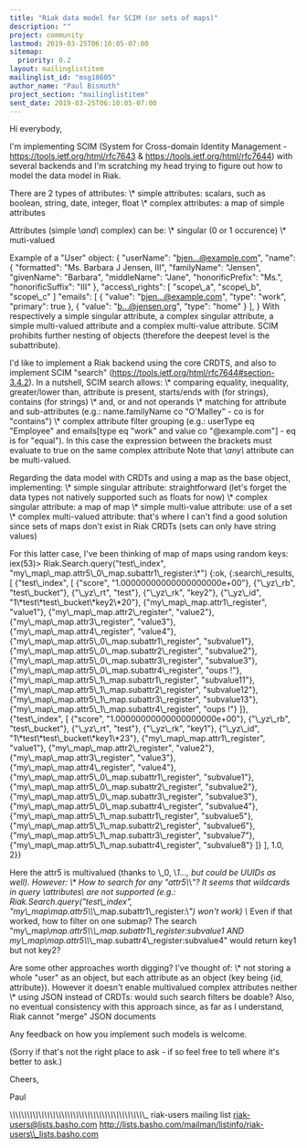 ```yaml
---
title: "Riak data model for SCIM (or sets of maps)"
description: ""
project: community
lastmod: 2019-03-25T06:10:05-07:00
sitemap:
  priority: 0.2
layout: mailinglistitem
mailinglist_id: "msg18605"
author_name: "Paul Bismuth"
project_section: "mailinglistitem"
sent_date: 2019-03-25T06:10:05-07:00
---
```



Hi everybody,

I'm implementing SCIM (System for Cross-domain Identity Management -
https://tools.ietf.org/html/rfc7643 &
https://tools.ietf.org/html/rfc7644) with several backends and I'm
scratching my head trying to figure out how to model the data model in
Riak.

There are 2 types of attributes:
\\* simple attributes: scalars, such as boolean, string, date, integer, float
\\* complex attributes: a map of simple attributes

Attributes (simple \\_and\\_ complex) can be:
\\* singular (0 or 1 occurence)
\\* muti-valued

Example of a "User" object:
{
 "userName": "bjen...@example.com",
 "name": {
 "formatted": "Ms. Barbara J Jensen, III",
 "familyName": "Jensen",
 "givenName": "Barbara",
 "middleName": "Jane",
 "honorificPrefix": "Ms.",
 "honorificSuffix": "III"
 },
 "access\\_rights": [
 "scope\\_a",
 "scope\\_b",
 "scope\\_c"
 ]
 "emails": [
 {
 "value": "bjen...@example.com",
 "type": "work",
 "primary": true
 },
 {
 "value": "b...@jensen.org",
 "type": "home"
 }
 ],
}
With respectively a simple singular attribute, a complex singular
attribute, a simple multi-valued attribute and a complex multi-value
attribute. SCIM prohibits further nesting of objects (therefore the
deepest level is the subattribute).

I'd like to implement a Riak backend using the core CRDTS, and also to
implement SCIM "search"
(https://tools.ietf.org/html/rfc7644#section-3.4.2). In a nutshell,
SCIM search allows:
\\* comparing equality, inequality, greater/lower than, attribute is
present, starts/ends with (for strings), contains (for strings)
\\* and, or and not operands
\\* matching for attribute and sub-attributes (e.g.: name.familyName co
"O'Malley" - co is for "contains")
\\* complex attribute filter grouping (e.g.: userType eq "Employee" and
emails[type eq "work" and value co "@example.com"] - eq is for
"equal"). In this case the expression between the brackets must
evaluate to true on the same complex attribute
Note that \\_any\\_ attribute can be multi-valued.

Regarding the data model with CRDTs and using a map as the base
object, implementing:
\\* simple singular attribute: straightforward (let's forget the data
types not natively supported such as floats for now)
\\* complex singular attribute: a map of map
\\* simple multi-value attribute: use of a set
\\* complex multi-valued attribute: that's where I can't find a good
solution since sets of maps don't exist in Riak CRDTs (sets can only
have string values)

For this latter case, I've been thinking of map of maps using random keys:
iex(53)&gt; Riak.Search.query("test\\_index",
"my\\_map\\_map.attr5\\_0\\_map.subattr1\\_register:\\*")
{:ok,
 {:search\\_results,
 [
 {"test\\_index",
 [
 {"score", "1.00000000000000000000e+00"},
 {"\\_yz\\_rb", "test\\_bucket"},
 {"\\_yz\\_rt", "test"},
 {"\\_yz\\_rk", "key2"},
 {"\\_yz\\_id", "1\\*test\\*test\\_bucket\\*key2\\*20"},
 {"my\\_map\\_map.attr1\\_register", "value1"},
 {"my\\_map\\_map.attr2\\_register", "value2"},
 {"my\\_map\\_map.attr3\\_register", "value3"},
 {"my\\_map\\_map.attr4\\_register", "value4"},
 {"my\\_map\\_map.attr5\\_0\\_map.subattr1\\_register", "subvalue1"},
 {"my\\_map\\_map.attr5\\_0\\_map.subattr2\\_register", "subvalue2"},
 {"my\\_map\\_map.attr5\\_0\\_map.subattr3\\_register", "subvalue3"},
 {"my\\_map\\_map.attr5\\_0\\_map.subattr4\\_register", "oups !"},
 {"my\\_map\\_map.attr5\\_1\\_map.subattr1\\_register", "subvalue11"},
 {"my\\_map\\_map.attr5\\_1\\_map.subattr2\\_register", "subvalue12"},
 {"my\\_map\\_map.attr5\\_1\\_map.subattr3\\_register", "subvalue13"},
 {"my\\_map\\_map.attr5\\_1\\_map.subattr4\\_register", "oups !"}
 ]},
 {"test\\_index",
 [
 {"score", "1.00000000000000000000e+00"},
 {"\\_yz\\_rb", "test\\_bucket"},
 {"\\_yz\\_rt", "test"},
 {"\\_yz\\_rk", "key1"},
 {"\\_yz\\_id", "1\\*test\\*test\\_bucket\\*key1\\*23"},
 {"my\\_map\\_map.attr1\\_register", "value1"},
 {"my\\_map\\_map.attr2\\_register", "value2"},
 {"my\\_map\\_map.attr3\\_register", "value3"},
 {"my\\_map\\_map.attr4\\_register", "value4"},
 {"my\\_map\\_map.attr5\\_0\\_map.subattr1\\_register", "subvalue1"},
 {"my\\_map\\_map.attr5\\_0\\_map.subattr2\\_register", "subvalue2"},
 {"my\\_map\\_map.attr5\\_0\\_map.subattr3\\_register", "subvalue3"},
 {"my\\_map\\_map.attr5\\_0\\_map.subattr4\\_register", "subvalue4"},
 {"my\\_map\\_map.attr5\\_1\\_map.subattr1\\_register", "subvalue5"},
 {"my\\_map\\_map.attr5\\_1\\_map.subattr2\\_register", "subvalue6"},
 {"my\\_map\\_map.attr5\\_1\\_map.subattr3\\_register", "subvalue7"},
 {"my\\_map\\_map.attr5\\_1\\_map.subattr4\\_register", "subvalue8"}
 ]}
 ], 1.0, 2}}

Here the attr5 is multivalued (thanks to \\_0, \\_1..., but could be UUIDs
as well). However:
\\* How to search for any "attr5\\_\\*"? It seems that wildcards in query
\\_attributes\\_ are not supported (e.g.: Riak.Search.query("test\\_index",
"my\\_map\\_map.attr5\\_\\*\\_map.subattr1\\_register:\\*") won't work)
\\* Even if that worked, how to filter on one submap? The search
"my\\_map\\_map.attr5\\_\\*\\_map.subattr1\\_register:subvalue1 AND
my\\_map\\_map.attr5\\_\\*\\_map.subattr4\\_register:subvalue4" would return key1
but not key2?

Are some other approaches worth digging? I've thought of:
\\* not storing a whole "user" as an object, but each attribute as an
object (key being {id, attribute}). However it doesn't enable
multivalued complex attributes neither
\\* using JSON instead of CRDTs: would such search filters be doable?
Also, no eventual consistency with this approach since, as far as I
understand, Riak cannot "merge" JSON documents

Any feedback on how you implement such models is welcome.

(Sorry if that's not the right place to ask - if so feel free to tell
where it's better to ask.)

Cheers,

Paul

\\_\\_\\_\\_\\_\\_\\_\\_\\_\\_\\_\\_\\_\\_\\_\\_\\_\\_\\_\\_\\_\\_\\_\\_\\_\\_\\_\\_\\_\\_\\_\\_\\_\\_\\_\\_\\_\\_\\_\\_\\_\\_\\_\\_\\_\\_\\_
riak-users mailing list
riak-users@lists.basho.com
http://lists.basho.com/mailman/listinfo/riak-users\\_lists.basho.com

